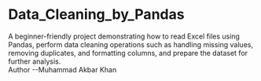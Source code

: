 # Data_Cleaning_by_Pandas
A beginner-friendly project demonstrating how to read Excel files using Pandas, perform data cleaning operations such as handling missing values, removing duplicates, and formatting columns, and prepare the dataset for further analysis.
<br>
Author --Muhammad Akbar Khan
